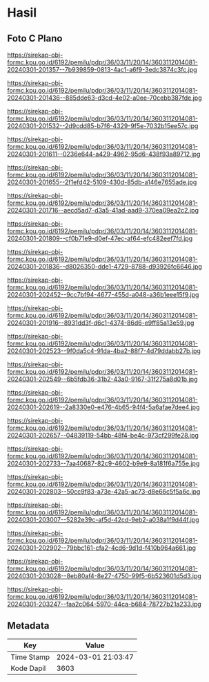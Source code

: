 # Hasil

## Foto C Plano

https://sirekap-obj-formc.kpu.go.id/6192/pemilu/pdpr/36/03/11/20/14/3603112014081-20240301-201357--7b939859-0813-4ac1-a6f9-3edc3874c3fc.jpg

https://sirekap-obj-formc.kpu.go.id/6192/pemilu/pdpr/36/03/11/20/14/3603112014081-20240301-201436--885dde63-d3cd-4e02-a0ee-70cebb387fde.jpg

https://sirekap-obj-formc.kpu.go.id/6192/pemilu/pdpr/36/03/11/20/14/3603112014081-20240301-201532--2d9cdd85-b7f6-4329-9f5e-7032b15ee57c.jpg

https://sirekap-obj-formc.kpu.go.id/6192/pemilu/pdpr/36/03/11/20/14/3603112014081-20240301-201611--0236e644-a429-4962-95d6-438f93a89712.jpg

https://sirekap-obj-formc.kpu.go.id/6192/pemilu/pdpr/36/03/11/20/14/3603112014081-20240301-201655--2f1efd42-5109-430d-85db-a146e7655ade.jpg

https://sirekap-obj-formc.kpu.go.id/6192/pemilu/pdpr/36/03/11/20/14/3603112014081-20240301-201716--aecd5ad7-d3a5-41ad-aad9-370ea09ea2c2.jpg

https://sirekap-obj-formc.kpu.go.id/6192/pemilu/pdpr/36/03/11/20/14/3603112014081-20240301-201809--cf0b71e9-d0ef-47ec-af64-efc482eef7fd.jpg

https://sirekap-obj-formc.kpu.go.id/6192/pemilu/pdpr/36/03/11/20/14/3603112014081-20240301-201836--d8026350-dde1-4729-8788-d93926fc6646.jpg

https://sirekap-obj-formc.kpu.go.id/6192/pemilu/pdpr/36/03/11/20/14/3603112014081-20240301-202452--9cc7bf94-4677-455d-a048-a36b1eee15f9.jpg

https://sirekap-obj-formc.kpu.go.id/6192/pemilu/pdpr/36/03/11/20/14/3603112014081-20240301-201916--8931dd3f-d6c1-4374-86d6-e9ff85a13e59.jpg

https://sirekap-obj-formc.kpu.go.id/6192/pemilu/pdpr/36/03/11/20/14/3603112014081-20240301-202523--9f0da5c4-91da-4ba2-88f7-4d79ddabb27b.jpg

https://sirekap-obj-formc.kpu.go.id/6192/pemilu/pdpr/36/03/11/20/14/3603112014081-20240301-202549--6b5fdb36-31b2-43a0-9167-31f275a8d01b.jpg

https://sirekap-obj-formc.kpu.go.id/6192/pemilu/pdpr/36/03/11/20/14/3603112014081-20240301-202619--2a8330e0-e476-4b65-94f4-5a6afae7dee4.jpg

https://sirekap-obj-formc.kpu.go.id/6192/pemilu/pdpr/36/03/11/20/14/3603112014081-20240301-202657--04839119-54bb-48f4-be4c-973cf299fe28.jpg

https://sirekap-obj-formc.kpu.go.id/6192/pemilu/pdpr/36/03/11/20/14/3603112014081-20240301-202733--7aa40687-82c9-4602-b9e9-8a181f6a755e.jpg

https://sirekap-obj-formc.kpu.go.id/6192/pemilu/pdpr/36/03/11/20/14/3603112014081-20240301-202803--50cc9f83-a73e-42a5-ac73-d8e66c5f5a6c.jpg

https://sirekap-obj-formc.kpu.go.id/6192/pemilu/pdpr/36/03/11/20/14/3603112014081-20240301-203007--5282e39c-af5d-42cd-9eb2-a038a1f9d44f.jpg

https://sirekap-obj-formc.kpu.go.id/6192/pemilu/pdpr/36/03/11/20/14/3603112014081-20240301-202902--79bbc161-cfa2-4cd6-9d1d-f410b964a661.jpg

https://sirekap-obj-formc.kpu.go.id/6192/pemilu/pdpr/36/03/11/20/14/3603112014081-20240301-203028--8eb80af4-8e27-4750-99f5-6b523601d5d3.jpg

https://sirekap-obj-formc.kpu.go.id/6192/pemilu/pdpr/36/03/11/20/14/3603112014081-20240301-203247--faa2c064-5970-44ca-b684-78727b21a233.jpg


## Metadata

| Key        | Value               |
| ---------- | ------------------- |
| Time Stamp | 2024-03-01 21:03:47 |
| Kode Dapil | 3603                |



